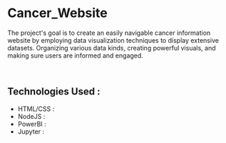 # Cancer_Website

The project's goal is to create an easily navigable cancer information website by 
employing data visualization techniques to display extensive datasets. Organizing 
various data kinds, creating powerful visuals, and making sure users are informed 
and engaged.

<br/>

## Technologies Used :
- HTML/CSS :<br/>
- NodeJS : <br/>
- PowerBI :  <br/>
- Jupyter :  <br/>

<br/>

## 
